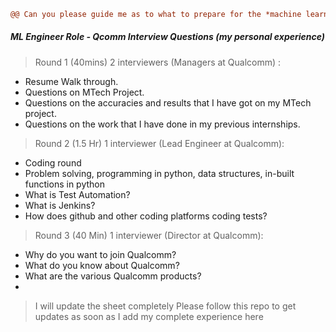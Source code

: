 ```diff
@@ Can you please guide me as to what to prepare for the *machine learning engineer* role in Qualcomm? @@
```
##### ML Engineer Role - Qcomm Interview Questions (my personal experience)

> Round 1  (40mins) 2 interviewers (Managers at Qualcomm) : 
  * Resume Walk through.
  * Questions on MTech Project.
  * Questions on the accuracies and results that I have got on my MTech project.
  * Questions on the work that I have done in my previous internships.


> Round 2 (1.5 Hr) 1 interviewer (Lead Engineer at Qualcomm):
  * Coding round
  * Problem solving, programming in python, data structures, in-built functions in python
  * What is Test Automation?
  * What is Jenkins?
  * How does github and other coding platforms coding tests?


> Round 3 (40 Min) 1 interviewer (Director at Qualcomm):
  * Why do you want to join Qualcomm?
  * What do you know about Qualcomm?
  * What are the various Qualcomm products?
  * 

> I will update the sheet completely
Please follow this repo to get updates as soon as I add my complete experience here
